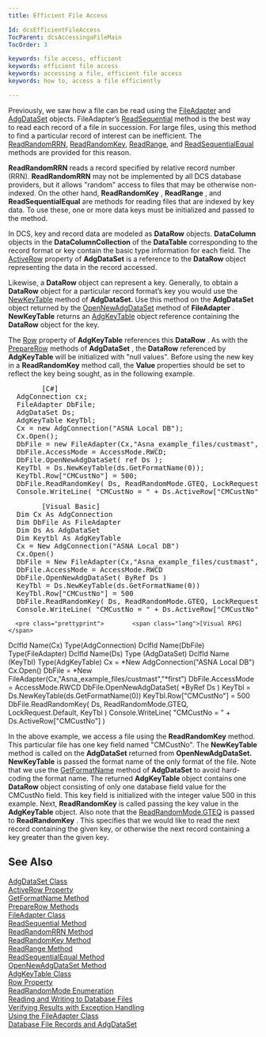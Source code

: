 ```yaml
---
title: Efficient File Access

Id: dcsEfficientFileAccess
TocParent: dcsAccessingaFileMain
TocOrder: 3

keywords: file access, efficient
keywords: efficient file access
keywords: accessing a file, efficient file access
keywords: how to, access a file efficiently

---
```


Previously, we saw how a file can be read using the [ FileAdapter](file-adapter-class.html) and [AdgDataSet](adg-dataset-class.html) objects. FileAdapter’s [ReadSequential](file-adapter-class-read-sequential-method.html) method is the best way to read each record of a file in succession. For large files, using this method to find a particular record of interest can be inefficient. The [ReadRandomRRN](file-adapter-class-read-random-rrn-method.html), [ReadRandomKey](file-adapter-class-read-random-key-method.html), [ ReadRange](file-adapter-class-read-range-method.html), and [ReadSequentialEqual](file-adapter-class-read-sequential-equal-method.html) methods are provided for this reason.

**ReadRandomRRN** reads a record specified by relative record number (RRN). **ReadRandomRRN** may not be implemented by all DCS database providers, but it allows "random" access to files that may be otherwise non-indexed. On the other hand, **ReadRandomKey** , **ReadRange** , and **ReadSequentialEqual** are methods for reading files that are indexed by key data. To use these, one or more data keys must be initialized and passed to the method.

In DCS, key and record data are modeled as **DataRow** objects. **DataColumn** objects in the **DataColumnCollection** of the **DataTable** corresponding to the record format or key contain the basic type information for each field. The [ActiveRow](adg-dataset-class-active-row-property.html) property of **AdgDataSet** is a reference to the **DataRow** object representing the data in the record accessed. 

Likewise, a **DataRow** object can represent a key. Generally, to obtain a **DataRow** object for a particular record format’s key you would use the [NewKeyTable](adg-dataset-class-new-key-table-methods.html) method of **AdgDataSet.** Use this method on the **AdgDataSet** object returned by the [OpenNewAdgDataSet](file-adapter-class-open-new-adg-dataset-method.html) method of **FileAdapter** . **NewKeyTable** returns an [AdgKeyTable](adg-key-table-class.html) object reference containing the **DataRow** object for the key.

The [Row](adg-key-table-class-row-property.html) property of **AdgKeyTable** references this **DataRow** . As with the [ PrepareRow](adg-dataset-class-prepare-row-method-main.html) methods of **AdgDataSet** , the **DataRow** referenced by **AdgKeyTable** will be initialized with "null values". Before using the new key in a **ReadRandomKey** method call, the **Value** properties should be set to reflect the key being sought, as in the following example.
<pre>        <span class="lang">[C#]</span>
  AdgConnection cx;
  FileAdapter DbFile;
  AdgDataSet Ds;
  AdgKeyTable KeyTbl;
  Cx = new AdgConnection("ASNA Local DB");
  Cx.Open();
  DbFile = new FileAdapter(Cx,"Asna_example_files/custmast","*first");
  DbFile.AccessMode = AccessMode.RWCD;
  DbFile.OpenNewAdgDataSet( ref Ds );
  KeyTbl = Ds.NewKeyTable(ds.GetFormatName(0));
  KeyTbl.Row["CMCustNo"] = 500;
  DbFile.ReadRandomKey( Ds, ReadRandomMode.GTEQ, LockRequest.Default, KeyTbl );
  Console.WriteLine( "CMCustNo = " + Ds.ActiveRow["CMCustNo"] ) ;</pre>
<pre>        <span class="lang">[Visual Basic]</span>
  Dim Cx As AdgConnection
  Dim DbFile As FileAdapter
  Dim Ds As AdgDataSet
  Dim Keytbl As AdgKeyTable
  Cx = New AdgConnection("ASNA Local DB")
  Cx.Open()
  DbFile = New FileAdapter(Cx,"Asna_example_files/custmast","*first")
  DbFile.AccessMode = AccessMode.RWCD
  DbFile.OpenNewAdgDataSet( ByRef Ds )
  KeyTbl = Ds.NewKeyTable(ds.GetFormatName(0))
  KeyTbl.Row["CMCustNo"] = 500
  DbFile.ReadRandomKey( Ds, ReadRandomMode.GTEQ, LockRequest.Default, KeyTbl )
  Console.WriteLine( "CMCustNo = " + Ds.ActiveRow["CMCustNo"] )</pre>
      <pre class="prettyprint">        <span class="lang">[Visual RPG]</span>
  Dclfld Name(Cx) Type(AdgConnection)
  Dclfld Name(DbFile) Type(FileAdapter)
  Dclfld Name(Ds) Type (AdgDataSet)
  Dclfld Name (KeyTbl) Type(AdgKeyTable)
  Cx = *New AdgConnection("ASNA Local DB")
  Cx.Open()
  DbFile = *New FileAdapter(Cx,"Asna_example_files/custmast","*first")
  DbFile.AccessMode = AccessMode.RWCD
  DbFile.OpenNewAdgDataSet( *ByRef Ds )
  KeyTbl = Ds.NewKeyTable(ds.GetFormatName(0))
  KeyTbl.Row["CMCustNo"] = 500
  DbFile.ReadRandomKey( Ds, ReadRandomMode.GTEQ, LockRequest.Default, KeyTbl )
  Console.WriteLine( "CMCustNo = " + Ds.ActiveRow["CMCustNo"] )</pre>

In the above example, we access a file using the **ReadRandomKey** method. This particular file has one key field named "CMCustNo". The **NewKeyTable** method is called on the **AdgDataSet** returned from **OpenNewAdgDataSet.** **NewKeyTable** is passed the format name of the only format of the file. Note that we use the [GetFormatName](adg-dataset-class-get-format-name-method.html) method of **AdgDataSet** to avoid hard-coding the format name. The returned **AdgKeyTable** object contains one **DataRow** object consisting of only one database field value for the CMCustNo field. This key field is initialized with the integer value 500 in this example. Next, **ReadRandomKey** is called passing the key value in the **AdgKeyTable** object. Also note that the [ ReadRandomMode.GTEQ](read-random-mode-enumeration.html) is passed to **ReadRandomKey** . This specifies that we would like to read the next record containing the given key, or otherwise the next record containing a key greater than the given key.
## See Also


[AdgDataSet Class](adg-dataset-class.html)
      <br />
[ActiveRow Property](adg-dataset-class-active-row-property.html)
      <br />
[GetFormatName Method](adg-dataset-class-get-format-name-method.html)
      <br />
[PrepareRow Methods](adg-dataset-class-prepare-row-method-main.html)
      <br />
[FileAdapter Class](file-adapter-class.html)
      <br />
[ReadSequential Method](file-adapter-class-read-sequential-method.html)
      <br />
[ReadRandomRRN Method](file-adapter-class-read-random-rrn-method.html)
      <br />
[ReadRandomKey Method](file-adapter-class-read-random-key-method.html)
      <br />
[ReadRange Method](file-adapter-class-read-range-method.html)
      <br />
      [ReadSequentialEqual 
					Method](file-adapter-class-read-sequential-equal-method.html)
      <br />
[OpenNewAdgDataSet Method](file-adapter-class-open-new-adg-dataset-method.html)
      <br />
[AdgKeyTable Class](adg-key-table-class.html)
      <br />
[Row Property](adg-key-table-class-row-property.html)
      <br />
[ReadRandomMode Enumeration](read-random-mode-enumeration.html)
      <br />
      [Reading and Writing to Database 
					Files](readingand-writingto-database-files.html)
      <br />
      [Verifying Results with 
					Exception Handling](verifying-resultswith-exception-handling.html)
      <br />
[Using the FileAdapter Class](usingthe-file-adapter-class.html)
      <br />
      [Database File Records and 
					AdgDataSet](database-file-recordsand-adg-dataset.html)

